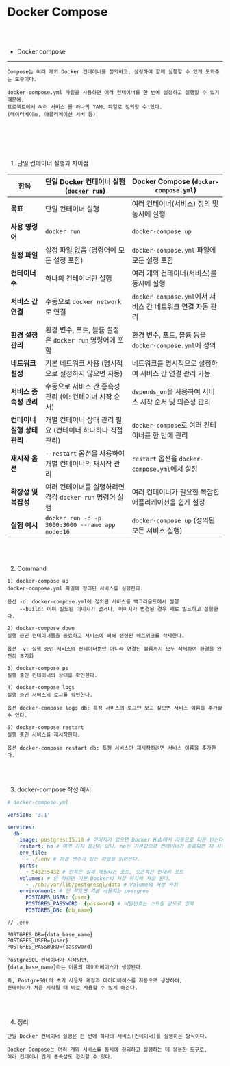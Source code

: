 # Docker Compose

<br />
<br />

* Docker compose
---

```
Compose는 여러 개의 Docker 컨테이너를 정의하고, 설정하여 함께 실행할 수 있게 도와주는 도구이다.

docker-compose.yml 파일을 사용하면 여러 컨테이너를 한 번에 설정하고 실행할 수 있기 때문에, 
프로젝트에서 여러 서비스 를 하나의 YAML 파일로 정의할 수 있다.
(데이터베이스, 애플리케이션 서버 등)
```

<br />
<br />
<br />
<br />

1. 단일 컨테이너 실행과 차이점

| **항목**                    | **단일 Docker 컨테이너 실행 (`docker run`)**         | **Docker Compose (`docker-compose.yml`)**                |
|-----------------------------|---------------------------------------------------|-------------------------------------------------------|
| **목표**                     | 단일 컨테이너 실행                                  | 여러 컨테이너(서비스) 정의 및 동시에 실행                |
| **사용 명령어**              | `docker run`                                      | `docker-compose up`                                    |
| **설정 파일**                | 설정 파일 없음 (명령어에 모든 설정 포함)            | `docker-compose.yml` 파일에 모든 설정 포함               |
| **컨테이너 수**               | 하나의 컨테이너만 실행                              | 여러 개의 컨테이너(서비스)를 동시에 실행                |
| **서비스 간 연결**            | 수동으로 `docker network`로 연결                    | `docker-compose.yml`에서 서비스 간 네트워크 연결 자동 관리 |
| **환경 설정 관리**            | 환경 변수, 포트, 볼륨 설정은 `docker run` 명령어에 포함 | 환경 변수, 포트, 볼륨 등을 `docker-compose.yml`에 정의 |
| **네트워크 설정**             | 기본 네트워크 사용 (명시적으로 설정하지 않으면 자동) | 네트워크를 명시적으로 설정하여 서비스 간 연결 관리 가능  |
| **서비스 종속성 관리**         | 수동으로 서비스 간 종속성 관리 (예: 컨테이너 시작 순서) | `depends_on`을 사용하여 서비스 시작 순서 및 의존성 관리 |
| **컨테이너 실행 상태 관리**    | 개별 컨테이너 상태 관리 필요 (컨테이너 하나하나 직접 관리) | `docker-compose`로 여러 컨테이너를 한 번에 관리         |
| **재시작 옵션**               | `--restart` 옵션을 사용하여 개별 컨테이너의 재시작 관리 | `restart` 옵션을 `docker-compose.yml`에서 설정          |
| **확장성 및 복잡성**          | 여러 컨테이너를 실행하려면 각각 `docker run` 명령어 실행 | 여러 컨테이너가 필요한 복잡한 애플리케이션을 쉽게 설정 |
| **실행 예시**                 | `docker run -d -p 3000:3000 --name app node:16`       | `docker-compose up` (정의된 모든 서비스 실행)          |

<br />
<br />

2. Command

```
1) docker-compose up
docker-compose.yml 파일에 정의된 서비스를 실행한다.

옵션 -d: docker-compose.yml에 정의된 서비스를 백그라운드에서 실행
    --build: 이미 빌드된 이미지가 없거나, 이미지가 변경된 경우 새로 빌드하고 실행한다.
```

```
2) docker-compose down
실행 중인 컨테이너들을 종료하고 서비스에 의해 생성된 네트워크를 삭제한다.

옵션 -v: 실행 중인 서비스의 컨테이너뿐만 아니라 연결된 볼륨까지 모두 삭제하여 환경을 완전히 초기화
```

```
3) docker-compose ps
실행 중인 컨테이너의 상태를 확인한다.
```

```
4) docker-compose logs
실행 중인 서비스의 로그를 확인한다.

옵션 docker-compose logs db: 특정 서비스의 로그만 보고 싶으면 서비스 이름을 추가할 수 있다.
```

```
5) docker-compose restart
실행 중인 서비스를 재시작한다.

옵션 docker-compose restart db: 특정 서비스만 재시작하려면 서비스 이름을 추가한다.
```

<br />
<br />

3. docker-compose 작성 예시

```yaml
# docker-compose.yml

version: '3.1'

services:
  db:
    image: postgres:15.10 # 이미지가 없으면 Docker Hub애서 자동으로 다운 받는다.
    restart: no # 여러 가지 옵션이 있다. no는 기본값으로 컨테이너가 종료되면 재 시작하지 않는다.
    env_file:
      - ./.env # 환경 변수가 있는 파일을 읽어온다.
    ports:
      - 5432:5432 # 왼쪽은 실제 매핑되는 포트, 오른쪽은 현재의 포트
    volumes: # 안 적으면 기본 Docker의 저장 위치에 저장 된다.
      - ./db:/var/lib/postgresql/data # Volume의 저장 위치
    environment: # 안 적으면 기본 사용자는 posrgres
      POSTGRES_USER: {user}
      POSTGRES_PASSWORD: {password} # 비밀번호는 스트링 값으로 입력
      POSTGRES_DB: {db_name}
```

```
// .env

POSTGRES_DB={data_base_name}
POSTGRES_USER={user}
POSTGRES_PASSWORD={password}

PostgreSQL 컨테이너가 시작되면,
{data_base_name}라는 이름의 데이터베이스가 생성된다.

즉, PostgreSQL의 초기 사용자 계정과 데이터베이스를 자동으로 생성하여,
컨테이너가 처음 시작될 때 바로 사용할 수 있게 해준다.
```

<br />
<br />

4. 정리

```
단일 Docker 컨테이너 실행은 한 번에 하나의 서비스(컨테이너)를 실행하는 방식이다.

Docker Compose는 여러 개의 서비스를 동시에 정의하고 실행하는 데 유용한 도구로,
여러 컨테이너 간의 종속성도 관리할 수 있다.
```
